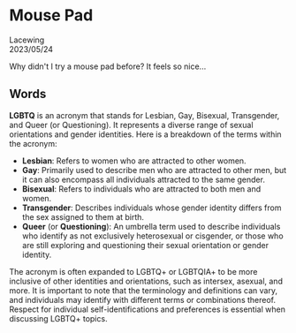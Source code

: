 # Mouse Pad

Lacewing  
2023/05/24

Why didn't I try a mouse pad before? It feels so nice...

## Words
**LGBTQ** is an acronym that stands for Lesbian, Gay, Bisexual, Transgender, and Queer (or Questioning). It represents a diverse range of sexual orientations and gender identities. Here is a breakdown of the terms within the acronym:

- **Lesbian**: Refers to women who are attracted to other women.
- **Gay**: Primarily used to describe men who are attracted to other men, but it can also encompass all individuals attracted to the same gender.
- **Bisexual**: Refers to individuals who are attracted to both men and women.
- **Transgender**: Describes individuals whose gender identity differs from the sex assigned to them at birth.
- **Queer** (or **Questioning**): An umbrella term used to describe individuals who identify as not exclusively heterosexual or cisgender, or those who are still exploring and questioning their sexual orientation or gender identity.

The acronym is often expanded to LGBTQ+ or LGBTQIA+ to be more inclusive of other identities and orientations, such as intersex, asexual, and more. It is important to note that the terminology and definitions can vary, and individuals may identify with different terms or combinations thereof. Respect for individual self-identifications and preferences is essential when discussing LGBTQ+ topics.